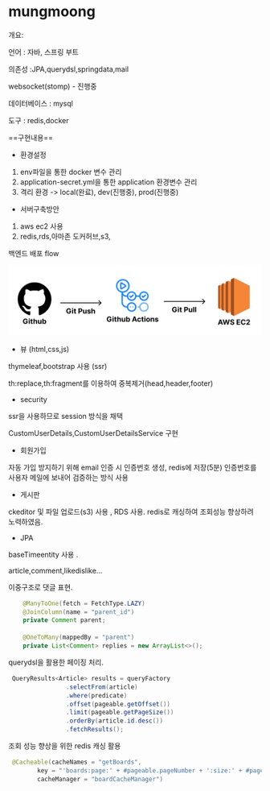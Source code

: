 # mungmoong

개요:

언어 : 자바, 스프링 부트  

의존성 :JPA,querydsl,springdata,mail


websocket(stomp) - 진행중



데이터베이스 : mysql 

도구 : redis,docker

==구현내용==  

- 환경설정
1. env파일을 통한 docker 변수 관리
2. application-secret.yml을 통한 application 환경변수 관리
3. 격리 환경 -> local(완료), dev(진행중), prod(진행중)

- 서버구축방안
1. aws ec2 사용
2. redis,rds,아마존 도커허브,s3,

백엔드 배포 flow

[//]: # (Route53&#40;domain 별칭&#41; -> ELB&#40;SSL,TLS-https,80port,443port&#41; ->EC2&#40;80 port&#41; -> EIP -> S3 -> JDK install -> git clone -> build -> RDS)

![img.png](img.png)
 







- 뷰 (html,css,js)

thymeleaf,bootstrap 사용 (ssr)

th:replace,th:fragment를 이용하여 중복제거(head,header,footer)

- security

ssr을 사용하므로 session 방식을 채택 

CustomUserDetails,CustomUserDetailsService 구현

- 회원가입

자동 가입 방지하기 위해 email 인증 시 인증번호 생성, redis에 저장(5분) 인증번호를 사용자 메일에 보내어 검증하는 방식 사용 

- 게시판

ckeditor 및 파일 업로드(s3) 사용 , RDS 사용. 
redis로 캐싱하여 조회성능 향상하려 노력하였음.

- JPA

baseTimeentity 사용 . 


article,comment,likedislike...

이중구조로 댓글 표현.
```java
    @ManyToOne(fetch = FetchType.LAZY)
    @JoinColumn(name = "parent_id")
    private Comment parent;

    @OneToMany(mappedBy = "parent")
    private List<Comment> replies = new ArrayList<>();


```

querydsl을 활용한 페이징 처리. 

```java
 QueryResults<Article> results = queryFactory
                .selectFrom(article)
                .where(predicate)
                .offset(pageable.getOffset())
                .limit(pageable.getPageSize())
                .orderBy(article.id.desc())
                .fetchResults();
```

조회 성능 향상을 위한 redis 캐싱 활용
```java
 @Cacheable(cacheNames = "getBoards", 
        key = "'boards:page:' + #pageable.pageNumber + ':size:' + #pageable.pageSize", 
        cacheManager = "boardCacheManager")
```